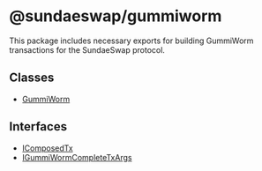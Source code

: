 # @sundaeswap/gummiworm

This package includes necessary exports for building GummiWorm
transactions for the SundaeSwap protocol.

## Classes

- [GummiWorm](classes/GummiWorm.md)

## Interfaces

- [IComposedTx](interfaces/IComposedTx.md)
- [IGummiWormCompleteTxArgs](interfaces/IGummiWormCompleteTxArgs.md)
